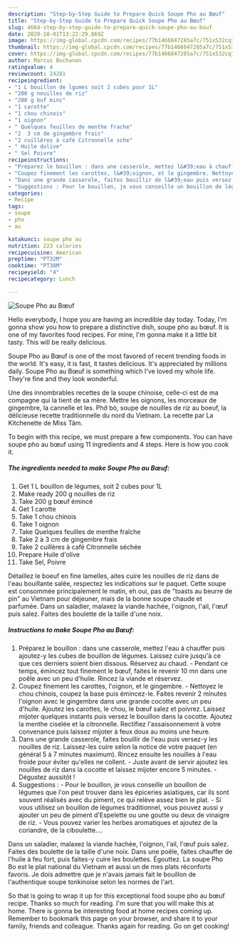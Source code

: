 ```yaml
---
description: "Step-by-Step Guide to Prepare Quick Soupe Pho au Bœuf"
title: "Step-by-Step Guide to Prepare Quick Soupe Pho au Bœuf"
slug: 4664-step-by-step-guide-to-prepare-quick-soupe-pho-au-bouf
date: 2020-10-01T13:22:29.869Z
image: https://img-global.cpcdn.com/recipes/77b1466847285a7c/751x532cq70/soupe-pho-au-boeuf-photo-principale-de-la-recette.jpg
thumbnail: https://img-global.cpcdn.com/recipes/77b1466847285a7c/751x532cq70/soupe-pho-au-boeuf-photo-principale-de-la-recette.jpg
cover: https://img-global.cpcdn.com/recipes/77b1466847285a7c/751x532cq70/soupe-pho-au-boeuf-photo-principale-de-la-recette.jpg
author: Marcus Buchanan
ratingvalue: 4
reviewcount: 24281
recipeingredient:
- "1 L bouillon de lgumes soit 2 cubes pour 1L"
- "200 g nouilles de riz"
- "200 g buf minc"
- "1 carotte"
- "1 chou chinois"
- "1 oignon"
- " Quelques feuilles de menthe frache"
- "2  3 cm de gingembre frais"
- "2 cuillères à café Citronnelle sche"
- " Huile dolive"
- " Sel Poivre"
recipeinstructions:
- "Préparez le bouillon : dans une casserole, mettez l&#39;eau à chauffer puis ajoutez-y les cubes de bouillon de légumes. Laissez cuire jusqu&#39;à ce que ces derniers soient bien dissous. Réservez au chaud. Pendant ce temps, émincez tout finement le bœuf, faites le revenir 10 mn dans une poêle avec un peu d&#39;huile. Rincez la viande et réservez."
- "Coupez finement les carottes, l&#39;oignon, et le gingembre. Nettoyez le chou chinois, coupez la base puis émincez-le. Faites revenir 2 minutes l&#39;oignon avec le gingembre dans une grande cocotte avec un peu d&#39;huile. Ajoutez les carottes, le chou, le bœuf salez et poivrez. Laissez mijoter quelques instants puis versez le bouillon dans la cocotte. Ajoutez la menthe ciselée et la citronnelle. Rectifiez l&#39;assaisonnement à votre convenance puis laissez mijoter à feux doux au moins une heure."
- "Dans une grande casserole, faites bouillir de l&#39;eau puis versez-y les nouilles de riz. Laissez-les cuire selon la notice de votre paquet (en général 5 à 7 minutes maximum). Rincez ensuite les nouilles à l&#39;eau froide pour éviter qu&#39;elles ne collent. Juste avant de servir ajoutez les nouilles de riz dans la cocotte et laissez mijoter encore 5 minutes. Dégustez aussitôt !"
- "Suggestions : Pour le bouillon, je vous conseille un bouillon de légumes que l&#39;on peut trouver dans les épiceries asiatiques, car ils sont souvent réalisés avec du piment, ce qui relève assez bien le plat. Si vous utilisez un bouillon de légumes traditionnel, vous pouvez aussi y ajouter un peu de piment d&#39;Espelette ou une goutte ou deux de vinaigre de riz. Vous pouvez varier les herbes aromatiques et ajoutez de la coriandre, de la ciboulette…."
categories:
- Recipe
tags:
- soupe
- pho
- au

katakunci: soupe pho au 
nutrition: 223 calories
recipecuisine: American
preptime: "PT32M"
cooktime: "PT38M"
recipeyield: "4"
recipecategory: Lunch

---
```



![Soupe Pho au Bœuf](https://img-global.cpcdn.com/recipes/77b1466847285a7c/751x532cq70/soupe-pho-au-boeuf-photo-principale-de-la-recette.jpg)

Hello everybody, I hope you are having an incredible day today. Today, I'm gonna show you how to prepare a distinctive dish, soupe pho au bœuf. It is one of my favorites food recipes. For mine, I'm gonna make it a little bit tasty. This will be really delicious.

Soupe Pho au Bœuf is one of the most favored of recent trending foods in the world. It's easy, it is fast, it tastes delicious. It's appreciated by millions daily. Soupe Pho au Bœuf is something which I've loved my whole life. They're fine and they look wonderful.

Une des innombrables recettes de la soupe chinoise, celle-ci est de ma compagne qui la tient de sa mère. Mettre les oignons, les morceaux de gingembre, la cannelle et les. Phở bò, soupe de nouilles de riz au boeuf, la délicieuse recette traditionnelle du nord du Vietnam. La recette par La Kitchenette de Miss Tâm.


To begin with this recipe, we must prepare a few components. You can have soupe pho au bœuf using 11 ingredients and 4 steps. Here is how you cook it.

<!--inarticleads1-->

##### The ingredients needed to make Soupe Pho au Bœuf:

1. Get 1 L bouillon de légumes, soit 2 cubes pour 1L
1. Make ready 200 g nouilles de riz
1. Take 200 g bœuf émincé
1. Get 1 carotte
1. Take 1 chou chinois
1. Take 1 oignon
1. Take  Quelques feuilles de menthe fraîche
1. Take 2 à 3 cm de gingembre frais
1. Take 2 cuillères à café Citronnelle séchée
1. Prepare  Huile d&#39;olive
1. Take  Sel, Poivre


Détaillez le boeuf en fine lamelles, aites cuire les nouilles de riz dans de l&#39;eau bouillante salée, respectez les indications sur le paquet. Cette soupe est consommée principalement le matin, eh oui, pas de &#34;toasts au beurre de pin&#34; au Vietnam pour déjeuner, mais de la bonne soupe chaude et parfumée. Dans un saladier, malaxez la viande hachée, l&#39;oignon, l&#39;ail, l&#39;œuf puis salez. Faites des boulette de la taille d&#39;une noix. 

<!--inarticleads2-->

##### Instructions to make Soupe Pho au Bœuf:

1. Préparez le bouillon : dans une casserole, mettez l&#39;eau à chauffer puis ajoutez-y les cubes de bouillon de légumes. Laissez cuire jusqu&#39;à ce que ces derniers soient bien dissous. Réservez au chaud. - Pendant ce temps, émincez tout finement le bœuf, faites le revenir 10 mn dans une poêle avec un peu d&#39;huile. Rincez la viande et réservez.
1. Coupez finement les carottes, l&#39;oignon, et le gingembre. - Nettoyez le chou chinois, coupez la base puis émincez-le. Faites revenir 2 minutes l&#39;oignon avec le gingembre dans une grande cocotte avec un peu d&#39;huile. Ajoutez les carottes, le chou, le bœuf salez et poivrez. Laissez mijoter quelques instants puis versez le bouillon dans la cocotte. Ajoutez la menthe ciselée et la citronnelle. Rectifiez l&#39;assaisonnement à votre convenance puis laissez mijoter à feux doux au moins une heure.
1. Dans une grande casserole, faites bouillir de l&#39;eau puis versez-y les nouilles de riz. Laissez-les cuire selon la notice de votre paquet (en général 5 à 7 minutes maximum). Rincez ensuite les nouilles à l&#39;eau froide pour éviter qu&#39;elles ne collent. - Juste avant de servir ajoutez les nouilles de riz dans la cocotte et laissez mijoter encore 5 minutes. - Dégustez aussitôt !
1. Suggestions : - Pour le bouillon, je vous conseille un bouillon de légumes que l&#39;on peut trouver dans les épiceries asiatiques, car ils sont souvent réalisés avec du piment, ce qui relève assez bien le plat. - Si vous utilisez un bouillon de légumes traditionnel, vous pouvez aussi y ajouter un peu de piment d&#39;Espelette ou une goutte ou deux de vinaigre de riz. - Vous pouvez varier les herbes aromatiques et ajoutez de la coriandre, de la ciboulette….


Dans un saladier, malaxez la viande hachée, l&#39;oignon, l&#39;ail, l&#39;œuf puis salez. Faites des boulette de la taille d&#39;une noix. Dans une poêle, faites chauffer de l&#39;huile à feu fort, puis faites-y cuire les boulettes. Égouttez. La soupe Pho Bo est le plat national du Vietnam et aussi un de mes plats réconforts favoris. Je dois admettre que je n&#39;avais jamais fait le bouillon de l&#39;authentique soupe tonkinoise selon les normes de l&#39;art. 

So that is going to wrap it up for this exceptional food soupe pho au bœuf recipe. Thanks so much for reading. I'm sure that you will make this at home. There is gonna be interesting food at home recipes coming up. Remember to bookmark this page on your browser, and share it to your family, friends and colleague. Thanks again for reading. Go on get cooking!
